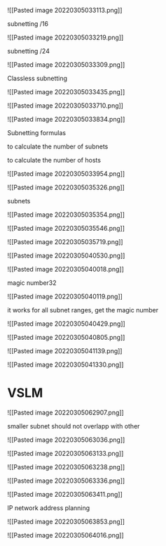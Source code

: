 ![[Pasted image 20220305033113.png]]

subnetting /16

![[Pasted image 20220305033219.png]]

subnetting /24

![[Pasted image 20220305033309.png]]

Classless subnetting

![[Pasted image 20220305033435.png]]

![[Pasted image 20220305033710.png]]

![[Pasted image 20220305033834.png]]

Subnetting formulas

to calculate the number of subnets

to calculate the number of hosts

![[Pasted image 20220305033954.png]]


![[Pasted image 20220305035326.png]]

subnets

![[Pasted image 20220305035354.png]]

![[Pasted image 20220305035546.png]]

![[Pasted image 20220305035719.png]]

![[Pasted image 20220305040530.png]]

![[Pasted image 20220305040018.png]]

magic number32

![[Pasted image 20220305040119.png]]


it works for all subnet ranges, get  the magic number 

![[Pasted image 20220305040429.png]]

![[Pasted image 20220305040805.png]]


![[Pasted image 20220305041139.png]]

![[Pasted image 20220305041330.png]]

# VSLM

![[Pasted image 20220305062907.png]]

smaller subnet should not overlapp with other

![[Pasted image 20220305063036.png]]

![[Pasted image 20220305063133.png]]

![[Pasted image 20220305063238.png]]

![[Pasted image 20220305063336.png]]

![[Pasted image 20220305063411.png]]

IP network address planning

![[Pasted image 20220305063853.png]]

![[Pasted image 20220305064016.png]]

